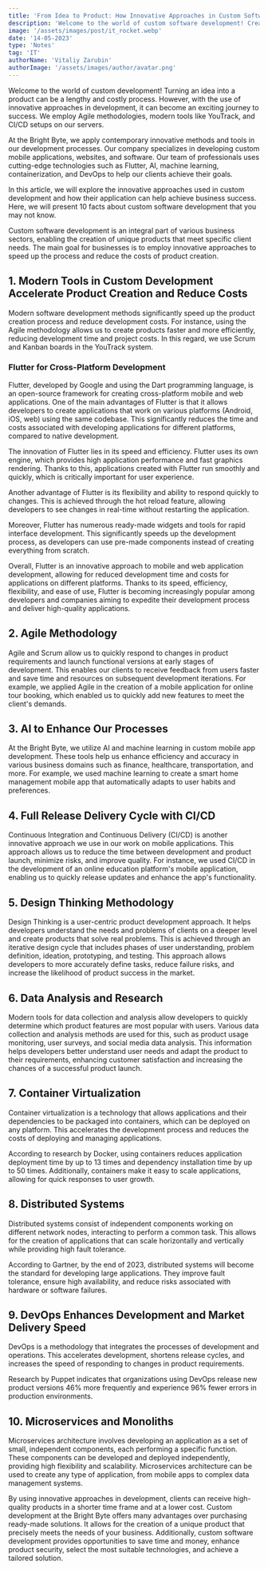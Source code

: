 ```yaml
---
title: 'From Idea to Product: How Innovative Approaches in Custom Software Development Help Achieve Goals'
description: 'Welcome to the world of custom software development! Creating a product from idea to implementation can be a lengthy and costly process.'
image: '/assets/images/post/it_rocket.webp'
date: '14-05-2023'
type: 'Notes'
tag: 'IT'
authorName: 'Vitaliy Zarubin'
authorImage: '/assets/images/author/avatar.png'
---
```


Welcome to the world of custom development! Turning an idea into a product can be a lengthy and costly process. However, with the use of innovative approaches in development, it can become an exciting journey to success. We employ Agile methodologies, modern tools like YouTrack, and CI/CD setups on our servers.

At the Bright Byte, we apply contemporary innovative methods and tools in our development processes. Our company specializes in developing custom mobile applications, websites, and software. Our team of professionals uses cutting-edge technologies such as Flutter, AI, machine learning, containerization, and DevOps to help our clients achieve their goals.

In this article, we will explore the innovative approaches used in custom development and how their application can help achieve business success. Here, we will present 10 facts about custom software development that you may not know.

Custom software development is an integral part of various business sectors, enabling the creation of unique products that meet specific client needs. The main goal for businesses is to employ innovative approaches to speed up the process and reduce the costs of product creation.

## 1. Modern Tools in Custom Development Accelerate Product Creation and Reduce Costs

Modern software development methods significantly speed up the product creation process and reduce development costs. For instance, using the Agile methodology allows us to create products faster and more efficiently, reducing development time and project costs. In this regard, we use Scrum and Kanban boards in the YouTrack system.

### Flutter for Cross-Platform Development

Flutter, developed by Google and using the Dart programming language, is an open-source framework for creating cross-platform mobile and web applications. One of the main advantages of Flutter is that it allows developers to create applications that work on various platforms (Android, iOS, web) using the same codebase. This significantly reduces the time and costs associated with developing applications for different platforms, compared to native development.

The innovation of Flutter lies in its speed and efficiency. Flutter uses its own engine, which provides high application performance and fast graphics rendering. Thanks to this, applications created with Flutter run smoothly and quickly, which is critically important for user experience.

Another advantage of Flutter is its flexibility and ability to respond quickly to changes. This is achieved through the hot reload feature, allowing developers to see changes in real-time without restarting the application.

Moreover, Flutter has numerous ready-made widgets and tools for rapid interface development. This significantly speeds up the development process, as developers can use pre-made components instead of creating everything from scratch.

Overall, Flutter is an innovative approach to mobile and web application development, allowing for reduced development time and costs for applications on different platforms. Thanks to its speed, efficiency, flexibility, and ease of use, Flutter is becoming increasingly popular among developers and companies aiming to expedite their development process and deliver high-quality applications.

## 2. Agile Methodology

Agile and Scrum allow us to quickly respond to changes in product requirements and launch functional versions at early stages of development. This enables our clients to receive feedback from users faster and save time and resources on subsequent development iterations. For example, we applied Agile in the creation of a mobile application for online tour booking, which enabled us to quickly add new features to meet the client's demands.

## 3. AI to Enhance Our Processes

At the Bright Byte, we utilize AI and machine learning in custom mobile app development. These tools help us enhance efficiency and accuracy in various business domains such as finance, healthcare, transportation, and more. For example, we used machine learning to create a smart home management mobile app that automatically adapts to user habits and preferences.

## 4. Full Release Delivery Cycle with CI/CD

Continuous Integration and Continuous Delivery (CI/CD) is another innovative approach we use in our work on mobile applications. This approach allows us to reduce the time between development and product launch, minimize risks, and improve quality. For instance, we used CI/CD in the development of an online education platform's mobile application, enabling us to quickly release updates and enhance the app's functionality.

## 5. Design Thinking Methodology

Design Thinking is a user-centric product development approach. It helps developers understand the needs and problems of clients on a deeper level and create products that solve real problems. This is achieved through an iterative design cycle that includes phases of user understanding, problem definition, ideation, prototyping, and testing. This approach allows developers to more accurately define tasks, reduce failure risks, and increase the likelihood of product success in the market.

## 6. Data Analysis and Research

Modern tools for data collection and analysis allow developers to quickly determine which product features are most popular with users. Various data collection and analysis methods are used for this, such as product usage monitoring, user surveys, and social media data analysis. This information helps developers better understand user needs and adapt the product to their requirements, enhancing customer satisfaction and increasing the chances of a successful product launch.

## 7. Container Virtualization

Container virtualization is a technology that allows applications and their dependencies to be packaged into containers, which can be deployed on any platform. This accelerates the development process and reduces the costs of deploying and managing applications.

According to research by Docker, using containers reduces application deployment time by up to 13 times and dependency installation time by up to 50 times. Additionally, containers make it easy to scale applications, allowing for quick responses to user growth.

## 8. Distributed Systems

Distributed systems consist of independent components working on different network nodes, interacting to perform a common task. This allows for the creation of applications that can scale horizontally and vertically while providing high fault tolerance.

According to Gartner, by the end of 2023, distributed systems will become the standard for developing large applications. They improve fault tolerance, ensure high availability, and reduce risks associated with hardware or software failures.

## 9. DevOps Enhances Development and Market Delivery Speed

DevOps is a methodology that integrates the processes of development and operations. This accelerates development, shortens release cycles, and increases the speed of responding to changes in product requirements.

Research by Puppet indicates that organizations using DevOps release new product versions 46% more frequently and experience 96% fewer errors in production environments.

## 10. Microservices and Monoliths

Microservices architecture involves developing an application as a set of small, independent components, each performing a specific function. These components can be developed and deployed independently, providing high flexibility and scalability. Microservices architecture can be used to create any type of application, from mobile apps to complex data management systems.

By using innovative approaches in development, clients can receive high-quality products in a shorter time frame and at a lower cost. Custom development at the Bright Byte offers many advantages over purchasing ready-made solutions. It allows for the creation of a unique product that precisely meets the needs of your business. Additionally, custom software development provides opportunities to save time and money, enhance product security, select the most suitable technologies, and achieve a tailored solution.
